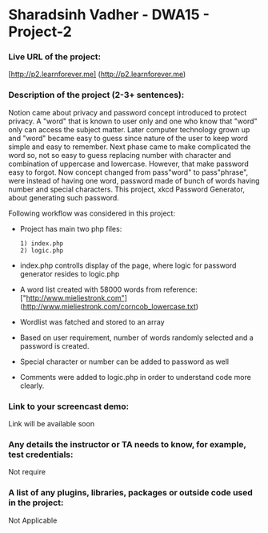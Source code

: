 # Sharadsinh Vadher - DWA15 - Project-2


### Live URL of the project:
[http://p2.learnforever.me] (http://p2.learnforever.me)

### Description of the project (2-3+ sentences):
Notion came about privacy and password concept introduced to protect privacy. A "word" that is known to user only and one who know that "word" only can access the subject matter. Later computer technology grown up and "word" became easy to guess since nature of the user to keep word simple and easy to remember. Next phase came to make complicated the word so, not so easy to guess replacing number with character and combination of uppercase and lowercase. However, that make password easy to forgot. Now concept changed from pass"word" to pass"phrase", were instead of having one word, password made of bunch of words having number and special characters. This project, xkcd Password Generator, about generating such password.

Following workflow was considered in this project:

* Project has main two php files:

      1) index.php   
      2) logic.php

* index.php controlls display of the page, where logic for password generator resides to logic.php
* A word list created with 58000 words from reference: ["http://www.mieliestronk.com"] (http://www.mieliestronk.com/corncob_lowercase.txt)
* Wordlist was fatched and stored to an array
* Based on user requirement, number of words randomly selected and a password is created.
* Special character or number can be added to password as well
* Comments were added to logic.php in order to understand code more clearly. 

### Link to your screencast demo:
Link will be available soon

### Any details the instructor or TA needs to know, for example, test credentials:
Not require

### A list of any plugins, libraries, packages or outside code used in the project:
Not Applicable